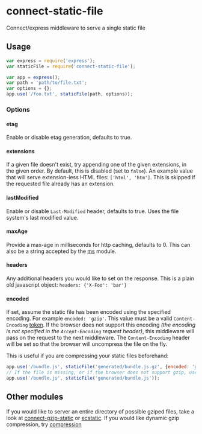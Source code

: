 connect-static-file
===================
Connect/express middleware to serve a single static file

Usage
-----
```javascript
var express = require('express');
var staticFile = require('connect-static-file');

var app = express();
var path = 'path/to/file.txt';
var options = {};
app.use('/foo.txt', staticFile(path, options));
```

### Options

#### etag

Enable or disable etag generation, defaults to true.

#### extensions

If a given file doesn't exist, try appending one of the given extensions,
in the given order. By default, this is disabled (set to `false`). An
example value that will serve extension-less HTML files: `['html', 'htm']`.
This is skipped if the requested file already has an extension.

#### lastModified

Enable or disable `Last-Modified` header, defaults to true. Uses the file
system's last modified value.

#### maxAge

Provide a max-age in milliseconds for http caching, defaults to 0.
This can also be a string accepted by the
[ms](https://www.npmjs.org/package/ms#readme) module.

#### headers

Any additional headers you would like to set on the response. This is a plain old javascript object: `headers: {'X-Foo': 'bar'}`

#### encoded

If set, assume the static file has been encoded using the specified encoding. For example `encoded: 'gzip'`. This value must be a valid `Content-Encoding` [token](https://www.iana.org/assignments/http-parameters/http-parameters.xhtml#content-coding).
If the browser does not support this encoding _(the encoding is not specified in the `Accept-Encoding` request header)_, this middleware will pass on the request to the next middleware. The `Content-Encoding` header will be set so that the browser will uncompress the file on the fly.

This is useful if you are compressing your static files beforehand:

```javascript
app.use('/bundle.js', staticFile('generated/bundle.js.gz', {encoded: 'gzip'}));
// If the file is missing, or if the browser does not support gzip, use this one instead:
app.use('/bundle.js', staticFile('generated/bundle.js'));
```

Other modules
-------------
If you would like to server an entire directory of possible gziped files, take a look at [connect-gzip-static](https://www.npmjs.com/package/connect-gzip-static) or [ecstatic](https://www.npmjs.com/package/ecstatic). If you would like dynamic gzip compression, try [compression](https://www.npmjs.com/package/compression)